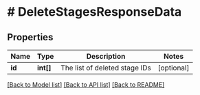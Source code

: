 # # DeleteStagesResponseData

## Properties

Name | Type | Description | Notes
------------ | ------------- | ------------- | -------------
**id** | **int[]** | The list of deleted stage IDs | [optional]

[[Back to Model list]](../../README.md#models) [[Back to API list]](../../README.md#endpoints) [[Back to README]](../../README.md)
